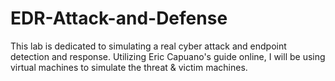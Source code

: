 # EDR-Attack-and-Defense
This lab is dedicated to simulating a real cyber attack and endpoint detection and response. Utilizing Eric Capuano's guide online, I will be using virtual machines to simulate the threat &amp; victim machines.
